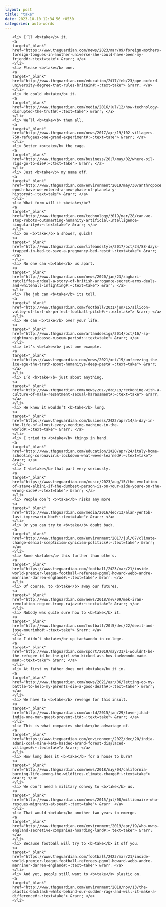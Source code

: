 ```yaml
---
layout: post
title: "take"
date: 2023-10-10 12:34:56 +0530
categories: auto-words
---
```

<ol>

    <li> I’ll <b>take</b> it.
    <a 
    target="_blank" 
    href="https://www.theguardian.com/news/2023/mar/09/foreign-mothers-foreign-tongues-in-another-universe-she-could-have-been-my-friend#:~:text=take"> &rarr; </a>
    </li>
    <li> Please <b>take</b> one.
    <a 
    target="_blank" 
    href="http://www.theguardian.com/education/2017/feb/23/ppe-oxford-university-degree-that-rules-britain#:~:text=take"> &rarr; </a>
    </li>
    <li> He could <b>take</b> it.
    <a 
    target="_blank" 
    href="http://www.theguardian.com/media/2016/jul/12/how-technology-disrupted-the-truth#:~:text=take"> &rarr; </a>
    </li>
    <li> We’ll <b>take</b> them all.
    <a 
    target="_blank" 
    href="http://www.theguardian.com/news/2017/apr/19/102-villagers-750-refugees-one-grand-experiment#:~:text=take"> &rarr; </a>
    </li>
    <li> Better <b>take</b> the cage.
    <a 
    target="_blank" 
    href="http://www.theguardian.com/business/2017/may/02/where-oil-rigs-go-to-die#:~:text=take"> &rarr; </a>
    </li>
    <li> Just <b>take</b> my name off.
    <a 
    target="_blank" 
    href="http://www.theguardian.com/environment/2019/may/30/anthropocene-epoch-have-we-entered-a-new-phase-of-planetary-history#:~:text=take"> &rarr; </a>
    </li>
    <li> What form will it <b>take</b>?
    <a 
    target="_blank" 
    href="http://www.theguardian.com/technology/2019/mar/28/can-we-stop-robots-outsmarting-humanity-artificial-intelligence-singularity#:~:text=take"> &rarr; </a>
    </li>
    <li> Go <b>take</b> a shower, quick!
    <a 
    target="_blank" 
    href="http://www.theguardian.com/lifeandstyle/2017/oct/24/88-days-trapped-in-bed-to-save-a-pregnancy-bed-rest#:~:text=take"> &rarr; </a>
    </li>
    <li> No one can <b>take</b> us apart.
    <a 
    target="_blank" 
    href="http://www.theguardian.com/news/2020/jan/23/zaghari-ratcliffes-ordeal-a-story-of-british-arrogance-secret-arms-deals-and-whitehall-infighting#:~:text=take"> &rarr; </a>
    </li>
    <li> The job can <b>take</b> its toll.
    <a 
    target="_blank" 
    href="http://www.theguardian.com/football/2021/jun/15/silicon-valley-of-turf-uk-perfect-football-pitch#:~:text=take"> &rarr; </a>
    </li>
    <li> He can <b>take</b> over your life.
    <a 
    target="_blank" 
    href="http://www.theguardian.com/artanddesign/2014/oct/16/-sp-nightmare-picasso-museum-paris#:~:text=take"> &rarr; </a>
    </li>
    <li> Let’s <b>take</b> just one example.
    <a 
    target="_blank" 
    href="https://www.theguardian.com/news/2021/oct/19/unfreezing-the-ice-age-the-truth-about-humanitys-deep-past#:~:text=take"> &rarr; </a>
    </li>
    <li> I’d <b>take</b> just about anything.
    <a 
    target="_blank" 
    href="http://www.theguardian.com/news/2017/dec/19/reckoning-with-a-culture-of-male-resentment-sexual-harassment#:~:text=take"> &rarr; </a>
    </li>
    <li> He knew it wouldn’t <b>take</b> long.
    <a 
    target="_blank" 
    href="https://www.theguardian.com/business/2022/apr/14/a-day-in-the-life-of-almost-every-vending-machine-in-the-world#:~:text=take"> &rarr; </a>
    </li>
    <li> I tried to <b>take</b> things in hand.
    <a 
    target="_blank" 
    href="http://www.theguardian.com/education/2020/apr/24/italy-home-schooling-coronavirus-lockdown-what-weve-learned#:~:text=take"> &rarr; </a>
    </li>
    <li> I <b>take</b> that part very seriously.
    <a 
    target="_blank" 
    href="https://www.theguardian.com/music/2023/aug/15/the-evolution-of-steve-albini-if-the-dumbest-person-is-on-your-side-youre-on-the-wrong-side#:~:text=take"> &rarr; </a>
    </li>
    <li> People don’t <b>take</b> risks any more.
    <a 
    target="_blank" 
    href="http://www.theguardian.com/media/2016/dec/13/alan-yentob-last-impresario-bbc#:~:text=take"> &rarr; </a>
    </li>
    <li> Or you can try to <b>take</b> doubt back.
    <a 
    target="_blank" 
    href="http://www.theguardian.com/environment/2017/jul/07/climate-change-denial-scepticism-cynicism-politics#:~:text=take"> &rarr; </a>
    </li>
    <li> Some <b>take</b> this further than others.
    <a 
    target="_blank" 
    href="https://www.theguardian.com/football/2023/mar/21/inside-world-premier-league-football-referees-pgmol-howard-webb-andre-marriner-darren-england#:~:text=take"> &rarr; </a>
    </li>
    <li> Of course, to <b>take</b> away our futures.
    <a 
    target="_blank" 
    href="http://www.theguardian.com/news/2018/nov/09/mek-iran-revolution-regime-trump-rajavi#:~:text=take"> &rarr; </a>
    </li>
    <li> Nobody was quite sure how to <b>take</b> it.
    <a 
    target="_blank" 
    href="http://www.theguardian.com/football/2015/dec/22/devil-and-jose-mourinho#:~:text=take"> &rarr; </a>
    </li>
    <li> I didn’t <b>take</b> up taekwondo in college.
    <a 
    target="_blank" 
    href="http://www.theguardian.com/sport/2019/may/31/i-wouldnt-be-the-refugee-id-be-the-girl-who-kicked-ass-how-taekwondo-made-me#:~:text=take"> &rarr; </a>
    </li>
    <li> At first my father does not <b>take</b> it in.
    <a 
    target="_blank" 
    href="http://www.theguardian.com/news/2021/apr/06/letting-go-my-battle-to-help-my-parents-die-a-good-death#:~:text=take"> &rarr; </a>
    </li>
    <li> We have to <b>take</b> revenge for this insult.
    <a 
    target="_blank" 
    href="http://www.theguardian.com/world/2015/jan/29/love-jihad-india-one-man-quest-prevent-it#:~:text=take"> &rarr; </a>
    </li>
    <li> This is what companies <b>take</b> advantage of.
    <a 
    target="_blank" 
    href="https://www.theguardian.com/environment/2022/dec/20/india-adani-coal-mine-kete-hasdeo-arand-forest-displaced-villages#:~:text=take"> &rarr; </a>
    </li>
    <li> How long does it <b>take</b> for a house to burn?
    <a 
    target="_blank" 
    href="http://www.theguardian.com/news/2018/may/04/california-burning-life-among-the-wildfires-climate-change#:~:text=take"> &rarr; </a>
    </li>
    <li> We don’t need a military convoy to <b>take</b> us.
    <a 
    target="_blank" 
    href="http://www.theguardian.com/news/2015/jul/08/millionaire-who-rescues-migrants-at-sea#:~:text=take"> &rarr; </a>
    </li>
    <li> That would <b>take</b> another two years to emerge.
    <a 
    target="_blank" 
    href="http://www.theguardian.com/environment/2019/apr/19/who-owns-england-secretive-companies-hoarding-land#:~:text=take"> &rarr; </a>
    </li>
    <li> Because football will try to <b>take</b> it off you.
    <a 
    target="_blank" 
    href="https://www.theguardian.com/football/2023/mar/21/inside-world-premier-league-football-referees-pgmol-howard-webb-andre-marriner-darren-england#:~:text=take"> &rarr; </a>
    </li>
    <li> And yet, people still want to <b>take</b> plastic on.
    <a 
    target="_blank" 
    href="http://www.theguardian.com/environment/2018/nov/13/the-plastic-backlash-whats-behind-our-sudden-rage-and-will-it-make-a-difference#:~:text=take"> &rarr; </a>
    </li>